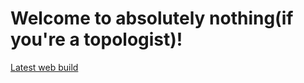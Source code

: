 # Welcome to absolutely nothing(if you're a topologist)!

[Latest web build](/topologically_nothing/Exports/Github/v2/index.html)

